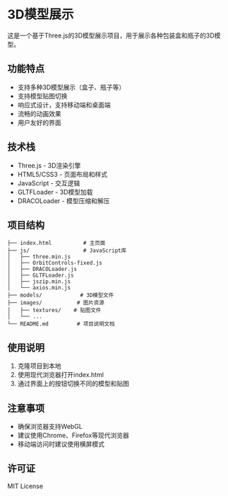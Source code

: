 # 3D模型展示

这是一个基于Three.js的3D模型展示项目，用于展示各种包装盒和瓶子的3D模型。

## 功能特点

- 支持多种3D模型展示（盒子、瓶子等）
- 支持模型贴图切换
- 响应式设计，支持移动端和桌面端
- 流畅的动画效果
- 用户友好的界面

## 技术栈

- Three.js - 3D渲染引擎
- HTML5/CSS3 - 页面布局和样式
- JavaScript - 交互逻辑
- GLTFLoader - 3D模型加载
- DRACOLoader - 模型压缩和解压

## 项目结构

```
├── index.html          # 主页面
├── js/                 # JavaScript库
│   ├── three.min.js
│   ├── OrbitControls-fixed.js
│   ├── DRACOLoader.js
│   ├── GLTFLoader.js
│   ├── jszip.min.js
│   └── axios.min.js
├── models/            # 3D模型文件
├── images/           # 图片资源
│   ├── textures/    # 贴图文件
│   └── ...
└── README.md         # 项目说明文档
```

## 使用说明

1. 克隆项目到本地
2. 使用现代浏览器打开index.html
3. 通过界面上的按钮切换不同的模型和贴图

## 注意事项

- 确保浏览器支持WebGL
- 建议使用Chrome、Firefox等现代浏览器
- 移动端访问时建议使用横屏模式

## 许可证

MIT License 
